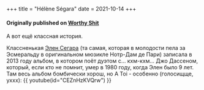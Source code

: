 +++
title = "Hélène Ségara"
date = 2021-10-14
+++

#### Originally published on [Worthy Shit](https://t.me/worthyshit/)

А вот ещё классная история.

Классненькая [Элен Сегара](https://en.wikipedia.org/wiki/H%C3%A9l%C3%A8ne_S%C3%A9gara) (та самая, которая в молодости пела за Эсмеральду в оригинальном мюзикле Нотр-Дам де Пари) записала в 2013 году альбом, в котором поёт дуэтом с... кхм-кхм... Джо Дассеном, который, если кто не помнит, умер в 1980 году, когда Элен было 9 лет. Там весь альбом бомбически хорош, но A Toi - особенно (голосищще, уххх):
{{ youtube(id="CEZnHzKVQrw") }}
